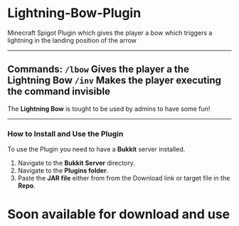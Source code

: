 # Lightning-Bow-Plugin

 Minecraft Spigot Plugin which gives the player a bow which triggers a lightning in the landing position of the arrow
 
 ---
 Commands:
``/lbow`` Gives the player a the Lightning Bow
``/inv`` Makes the player executing the command invisible
---
The **Lightning Bow** is tought to be used by admins to have some fun!

---
### How to Install and Use the Plugin
To use the Plugin you need to have a **Bukkit** server installed.
1. Navigate to the **Bukkit Server** directory.
2. Navigate to the **Plugins folder**.
3. Paste the **JAR file** either from from the Download link or target file in the **Repo**.

# Soon available for download and use
